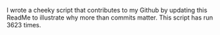 I wrote a cheeky script that contributes to my Github by updating this ReadMe to illustrate why more than commits matter. This script has run 3623 times.